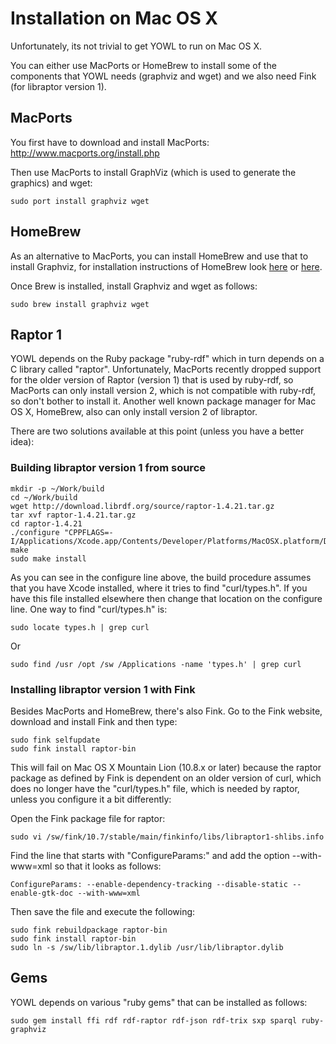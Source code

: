 # Installation on Mac OS X

Unfortunately, its not trivial to get YOWL to run on Mac OS X.

You can either use MacPorts or HomeBrew to install some of the components that YOWL needs (graphviz
and wget) and we also need Fink (for libraptor version 1).

## MacPorts

You first have to download and install MacPorts: http://www.macports.org/install.php

Then use MacPorts to install GraphViz (which is used to generate the graphics) and wget:

```
sudo port install graphviz wget
```

## HomeBrew

As an alternative to MacPorts, you can install HomeBrew and use that to install Graphviz,
for installation instructions of HomeBrew look [here](https://github.com/mxcl/homebrew/wiki/Installation)
or [here](http://mxcl.github.com/homebrew/).

Once Brew is installed, install Graphviz and wget as follows:

```
sudo brew install graphviz wget
```

## Raptor 1

YOWL depends on the Ruby package "ruby-rdf" which in turn depends on a C library called "raptor".
Unfortunately, MacPorts recently dropped support for the older version of Raptor (version 1) that
is used by ruby-rdf, so MacPorts can only install version 2, which is not compatible with ruby-rdf,
so don't bother to install it.
Another well known package manager for Mac OS X, HomeBrew, also can only install version 2
of libraptor.

There are two solutions available at this point (unless you have a better idea):

### Building libraptor version 1 from source

```
mkdir -p ~/Work/build
cd ~/Work/build
wget http://download.librdf.org/source/raptor-1.4.21.tar.gz
tar xvf raptor-1.4.21.tar.gz 
cd raptor-1.4.21
./configure "CPPFLAGS=-I/Applications/Xcode.app/Contents/Developer/Platforms/MacOSX.platform/Developer/SDKs/MacOSX10.7.sdk/usr/include"
make
sudo make install
```

As you can see in the configure line above, the build procedure assumes that you have Xcode installed, where it tries to find "curl/types.h".
If you have this file installed elsewhere then change that location on the configure line. 
One way to find "curl/types.h" is:

```
sudo locate types.h | grep curl
```

Or

```
sudo find /usr /opt /sw /Applications -name 'types.h' | grep curl
```

### Installing libraptor version 1 with Fink

Besides MacPorts and HomeBrew, there's also Fink. Go to the Fink website, download
and install Fink and then type:

```
sudo fink selfupdate
sudo fink install raptor-bin
```

This will fail on Mac OS X Mountain Lion (10.8.x or later) because the raptor package
as defined by Fink is dependent on an older version of curl, which does no longer have
the "curl/types.h" file, which is needed by raptor, unless you configure it a bit
differently:

Open the Fink package file for raptor:

```
sudo vi /sw/fink/10.7/stable/main/finkinfo/libs/libraptor1-shlibs.info
```

Find the line that starts with "ConfigureParams:" and add the option --with-www=xml so
that it looks as follows:
```
ConfigureParams: --enable-dependency-tracking --disable-static --enable-gtk-doc --with-www=xml
```

Then save the file and execute the following:

```
sudo fink rebuildpackage raptor-bin
sudo fink install raptor-bin
sudo ln -s /sw/lib/libraptor.1.dylib /usr/lib/libraptor.dylib
```

## Gems

YOWL depends on various "ruby gems" that can be installed as follows:

```
sudo gem install ffi rdf rdf-raptor rdf-json rdf-trix sxp sparql ruby-graphviz
```
